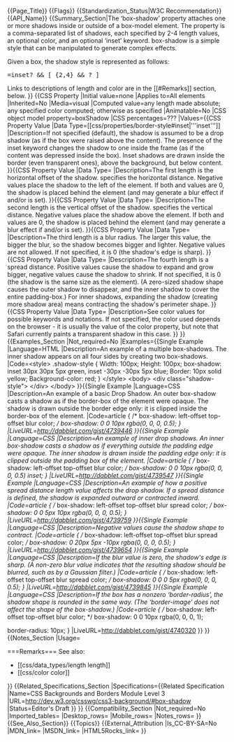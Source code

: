 {{Page_Title}}
{{Flags}}
{{Standardization_Status|W3C Recommendation}}
{{API_Name}}
{{Summary_Section|The ‘box-shadow’ property attaches one or more shadows inside or outside of a box-model element. The property is a comma-separated list of shadows, each specified by 2-4 length values, an optional color, and an optional ‘inset’ keyword. box-shadow is a simple style that can be manipulated to generate complex effects.

Given a box, the shadow style is represented as follows:

<pre><shadow>=inset? && [ <length>{2,4} && <color>? ]</pre>

Links to descriptions of length and color are in the [[#Remarks]] section, below.
}}
{{CSS Property
|Initial value=none
|Applies to=All elements
|Inherited=No
|Media=visual
|Computed value=any length made absolute; any specified color computed; otherwise as specified
|Animatable=No
|CSS object model property=boxShadow
|CSS percentages=???
|Values={{CSS Property Value
|Data Type=[[css/properties/border-style#inset|'''inset''']]
|Description=If not specified (default), the shadow is assumed to be a drop shadow (as if the box were raised above the content). The presence of the inset keyword changes the shadow to one inside the frame (as if the content was depressed inside the box). Inset shadows are drawn inside the border (even transparent ones), above the background, but below content.
}}{{CSS Property Value
|Data Type=<offset-x>
|Description=The first length is the horizontal offset of the shadow. <offset-x> specifies the horizontal distance. Negative values place the shadow to the left of the element. If both <offset-x> and <offset-y> values are 0, the shadow is placed behind the element (and may generate a blur effect if <blur-radius> and/or <spread-radius> is set).
}}{{CSS Property Value
|Data Type=<offset-y>
|Description=The second length is the vertical offset of the shadow. <offset-y> specifies the vertical distance. Negative values place the shadow above the element. If both <offset-x> and <offset-y> values are 0, the shadow is placed behind the element (and may generate a blur effect if <blur-radius> and/or <spread-radius> is set).
}}{{CSS Property Value
|Data Type=<blur-radius>
|Description=The third length is a blur radius. The larger this value, the bigger the blur, so the shadow becomes bigger and lighter. Negative values are not allowed. If not specified, it is 0 (the shadow's edge is sharp).
}}{{CSS Property Value
|Data Type=<spread-distance>
|Description=The fourth length is a spread distance. Positive values cause the shadow to expand and grow bigger, negative values cause the shadow to shrink. If not specified, it is 0 (the shadow is the same size as the element). (A zero-sized shadow shape causes the outer shadow to disappear, and the inner shadow to cover the entire padding-box.) For inner shadows, expanding the shadow (creating more shadow area) means contracting the shadow's perimeter shape.
}}{{CSS Property Value
|Data Type=<color>
|Description=See color values for possible keywords and notations. If not specified, the color used depends on the browser - it is usually the value of the color property, but note that Safari currently paints a transparent shadow in this case.
}}
}}
{{Examples_Section
|Not_required=No
|Examples={{Single Example
|Language=HTML
|Description=An example of a multiple box-shadows. The inner shadow appears on all four sides by creating two box-shadows.
|Code=&lt;style&gt;
    .shadow-style {
        Width: 100px;
        Height: 100px;
        box-shadow: inset 30px 30px 5px green, inset -30px -30px 5px blue;
        Border: 10px solid yellow;
        Background-color: red;
    }
&lt;/style&gt;
&lt;body&gt;
    &lt;div class=&quot;shadow-style&quot;&gt;
    &lt;/div&gt;
&lt;/body&gt;
}}{{Single Example
|Language=CSS
|Description=An example of a basic Drop Shadow. An outer box-shadow casts a shadow as if the border-box of the element were opaque. The shadow is drawn outside the border edge only: it is clipped inside the border-box of the element.
|Code=article {
/* box-shadow: left-offset top-offset blur color; */
   box-shadow: 0 0 10px rgba(0, 0, 0, 0.5);
}
|LiveURL=http://dabblet.com/gist/4739446
}}{{Single Example
|Language=CSS
|Description=An example of inner drop shadows. An inner box-shadow casts a shadow as if everything outside the padding edge were opaque. The inner shadow is drawn inside the padding edge only: it is clipped outside the padding box of the element.
|Code=article {
/* box-shadow: left-offset top-offset blur color; */
   box-shadow: 0 0 10px rgba(0, 0, 0, 0.5) inset;
}
|LiveURL=http://dabblet.com/gist/4739547
}}{{Single Example
|Language=CSS
|Description=An example of how a positive spread distance length value affects the drop shadow. If a spread distance is defined, the shadow is expanded outward or contracted inward.
|Code=article {
/* box-shadow: left-offset top-offset blur spread color; */
   box-shadow: 0 0 5px 10px rgba(0, 0, 0, 0.5);
}
|LiveURL=http://dabblet.com/gist/4739759
}}{{Single Example
|Language=CSS
|Description=Negative values cause the shadow shape to contract.
|Code=article {
/* box-shadow: left-offset top-offset blur spread color; */
   box-shadow: 0 20px 5px -10px rgba(0, 0, 0, 0.5);
}
|LiveURL=http://dabblet.com/gist/4739654
}}{{Single Example
|Language=CSS
|Description=If the blur value is zero, the shadow's edge is sharp. (A non-zero blur value indicates that the resulting shadow should be blurred, such as by a Gaussian filter.)
|Code=article {
/* box-shadow: left-offset top-offset blur spread color; */
   box-shadow: 0 0 0 5px rgba(0, 0, 0, 0.5);
}
|LiveURL=http://dabblet.com/gist/4739845
}}{{Single Example
|Language=CSS
|Description=If the box has a nonzero ‘border-radius’, the shadow shape is rounded in the same way. (The ‘border-image’ does not affect the shape of the box-shadow.)
|Code=article {
/* box-shadow: left-offset top-offset blur color; */
   box-shadow: 0 0 10px rgba(0, 0, 0, 1);
	
   border-radius: 10px;
}
|LiveURL=http://dabblet.com/gist/4740320
}}
}}
{{Notes_Section
|Usage=






===Remarks===
See also:
* [[css/data_types/length length]]
* [[css/color color]]

}}
{{Related_Specifications_Section
|Specifications={{Related Specification
|Name=CSS Backgrounds and Borders Module Level 3
|URL=http://dev.w3.org/csswg/css3-background/#box-shadow
|Status=Editor's Draft
}}
}}
{{Compatibility_Section
|Not_required=No
|Imported_tables=
|Desktop_rows=
|Mobile_rows=
|Notes_rows=
}}
{{See_Also_Section}}
{{Topics}}
{{External_Attribution
|Is_CC-BY-SA=No
|MDN_link=
|MSDN_link=
|HTML5Rocks_link=
}}